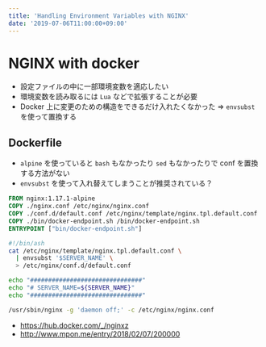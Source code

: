 ```yaml
---
title: 'Handling Environment Variables with NGINX'
date: '2019-07-06T11:00:00+09:00'
---
```


# NGINX with docker

- 設定ファイルの中に一部環境変数を適応したい
- 環境変数を読み取るには `Lua` などで拡張することが必要
- Docker 上に変更のための構造をできるだけ入れたくなかった => `envsubst` を使って置換する

## Dockerfile

- `alpine` を使っていると `bash` もなかったり `sed` もなかったりで conf を置換する方法がない
- `envsubst` を使って入れ替えてしまうことが推奨されている？

```dockerfile
FROM nginx:1.17.1-alpine
COPY ./nginx.conf /etc/nginx/nginx.conf
COPY ./conf.d/default.conf /etc/nginx/template/nginx.tpl.default.conf
COPY ./bin/docker-endpoint.sh /bin/docker-endpoint.sh
ENTRYPOINT ["bin/docker-endpoint.sh"]
```

```sh
#!/bin/ash
cat /etc/nginx/template/nginx.tpl.default.conf \
  | envsubst '$SERVER_NAME' \
  > /etc/nginx/conf.d/default.conf

echo "###############################"
echo "# SERVER_NAME=${SERVER_NAME}"
echo "###############################"

/usr/sbin/nginx -g 'daemon off;' -c /etc/nginx/nginx.conf
```

- <https://hub.docker.com/_/nginxz>
- <http://www.mpon.me/entry/2018/02/07/200000>
